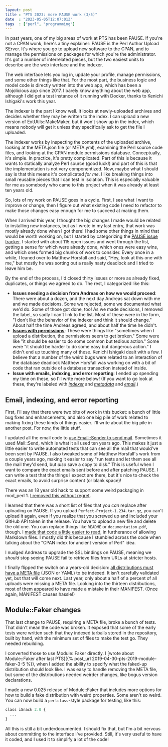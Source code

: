 ```yaml
---
layout: post
title : "PTS 2023: more PAUSE work (3/5)"
date  : "2023-05-05T12:07:01Z"
tags  : ["perl", "programming"]
---
```


In past years, one of my big areas of work at PTS has been PAUSE.  If you're
not a CPAN wonk, here's a tiny explainer:  PAUSE is the Perl Author Upload
SErver.  It's where you go to upload new software to the CPAN, and to manage
the permissions on packages for which you're the administrator.  It's got a
number of interrelated pieces, but the two easiest units to describe are the
web interface and the indexer.

The web interface lets you log in, update your profile, manage permissions, and
some other things like that.  For the most part, the business logic and model
code is directly written into the web app, which has been a Mojolicious app
since 2017.  I barely know anything about the web app, although I did get a
test instance of it running with Docker, thanks to Kenichi Ishigaki's work this
year.

The indexer is the part I know well.  It looks at newly-uploaded archives and
decides whether they may be written to the index.  I can upload a new
version of ExtUtils::MakeMaker, but it won't show up in the index, which means
nobody will get it unless they specifically ask to get the file I uploaded.

The indexer works by inspecting the contents of the uploaded archive, looking
at the META.json file (or META.yml), examining the Perl source code files, and
looking at the CPAN module permissions database.  Conceptually, it's simple.
In practice, it's pretty complicated.  Part of this is because it wants to
statically analyze Perl source (good luck!) and part of this is that the
implementation is not very componentized.  Now, maybe what I should say is that
this means it's complicated *for me*.  I like breaking things into small
reusable pieces that I can test in isolation.  This is especially valuable for
me as somebody who came to this project when it was already at least ten years
old.

So, lots of my work on PAUSE goes in a cycle.  First, I see what I want to
improve or change, then I figure out what existing code I need to refactor to
make those changes easy enough for me to succeed at making them.

When I arrived this year, I thought the big changes I made would be related to
installing new instances, but as I wrote in my last entry, that work was mostly
already done when I got there!  I had some other things in mind that would be
worth working on, but I started by categorizing the [PAUSE issue
tracker](https://github.com/andk/pause/issues/).  I started with about 115 open
issues and went through the list, getting a sense for which were already done,
which ones were easy wins, and which ones formed big chunks of work to
consider.  Every once in a while, I leaned over to Matthew Horsfall and said,
"Hey, look at this one with me," but mostly he was sorting out a really nasty
deadlock and I tried to leave him be.

By the end of the process, I'd closed thirty issues or more as already fixed,
duplicates, or things we agreed to do.  The rest, I categorized like this:

* **Issues needing a decision from Andreas on how we would proceed**:  There
  were about a dozen, and the next day Andreas sat down with me and we made
  decisions.  Some we rejected, some we documented what we'd do.  Some of those
  got done, too!  As we made decisions, I removed the label, so sadly I can't
  link to the list.  Most of these were in the form, "I don't like the behavior
  of the indexer and think it should change."  About half the time Andreas
  agreed, and about half the time he didn't.
* **[Issues with permissions](https://github.com/andk/pause/issues?q=is%3Aissue+label%3Apermissions)**:  These were things like "sometimes when I upload
  a distribution, the permissions seem to get broken."  Some were like "it
  should be easier to do some common but tedious action."  Some were "it should
  be harder to do some easy but dangerous action."  I didn't end up touching
  many of these.  Kenichi Ishigaki dealt with a few.  I believe that a number
  of the weird bugs were related to an interaction of the database deadlock
  Matthew Horsfall was working on with a bit of code that ran outside of a
  database transaction instead of inside.
* **Issue with emails, indexing, and error reporting**:  I ended up spending my
  time on these, so I'll write more below!  (If you want to go look at these,
  they're labeled with
  *[indexer](https://github.com/andk/pause/issues?q=is%3Aissue+label%3Aindexer+)*
  and
  *[metadata](https://github.com/andk/pause/issues?q=is%3Aissue+label%3Ametadata)*
  and
  *[email](https://github.com/andk/pause/issues?q=is%3Aissue+label%3Aemail)*.)

## Email, indexing, and error reporting

First, I'll say that there were two bits of work in this bucket: a bunch of
little bug fixes and enhancements, and also one big pile of work related to
making fixing these kinds of things easier.  I'll write about the big pile in
another post.  For now, the little stuff.

I updated all the email code to [use Email::Sender to send
mail](https://github.com/andk/pause/pull/389).  Sometimes it used Mail::Send,
which is what it all used ten years ago.  This makes it just a little easier to
write automated tests that can see all the mail that would've been sent by
PAUSE.  I also tweaked some of Matthew Horsfall's work from a couple years ago,
making it easier to say "run tests and let them see all the mail they'd send,
but *also* save a copy to disk."  This is useful when I want to compare the
exact emails sent before and after patching PAUSE.  I can write a test that the
things I expect are there, but it's nice to check the exact emails, to avoid
surprise content (or blank space)!

There was an 18 year old hack to support some weird packaging in mod\_perl 1.
[I removed this without regret](https://github.com/andk/pause/pull/402).

I learned that there was a short list of files that you *can* replace after
uploading on PAUSE.  If you upload `Perfect-Project-1.234.tar.gz`, you can't
upload it again, even if you realize that you screwed up and included your
GitHub API token in the release.  You have to upload a new file and delete the
old one.  You can replace things like `README` or `documentation.pdf`, though.
I [made that code a little easier to
read](https://github.com/andk/pause/pull/393), in furtherance of allowing
Markdown files.  I mostly did this because I stumbled across the code when
talking about the "CPAN index for ancient version of Perl" idea.

I nudged Andreas to upgrade the SSL bindings on PAUSE, meaning we *should* stop
seeing PAUSE fail to retrieve files from URLs at stricter hosts.

I finally flipped the switch on a years-old decision: [all distributions must
have a META file](https://github.com/andk/pause/pull/401) (JSON or YAML) to be
indexed.  It isn't carefully validated yet, but that will come next.  Last
year, only about a half of a percent of all uploads were missing a META file.
Looking into the thirteen distributions, most of them appeared to have made a
mistake in their MANIFEST.  (Once again, MANIFEST causes hassle!)

## Module::Faker changes

That last change to PAUSE, requiring a META file, broke a bunch of tests.  That
didn't mean the code was broken.  It exposed that some of the early tests
were written such that they indexed tarballs stored in the repository, built by
hand, with the minimum set of files to make the test go.  They needed
rebuilding.

I converted those to use Module::Faker directly.  I [wrote about Module::Faker
after last PTS]({% post_url 2019-04-30-pts-2019-module-faker-3-5 %}), when I
added the ability to specify what the faked-up distribution should look like.
I was easy to handle removing the META file, but some of the distributions
needed weirder changes, like bogus version declarations.

I made a new 0.025 release of Module::Faker that includes more options for how
to build a fake distribution with weird properties.  Some aren't so weird.
You can now build a `perlclass`-style package for testing, like this:

```perl
class iSnack 2.0 {
  ...
}
```

All this is still a bit underdocumented.  I should fix that, but I'm a bit
nervous about committing to the interface I've provided.  Still, it's very
useful to have it coded, and I used it to simplify a lot of the code!
